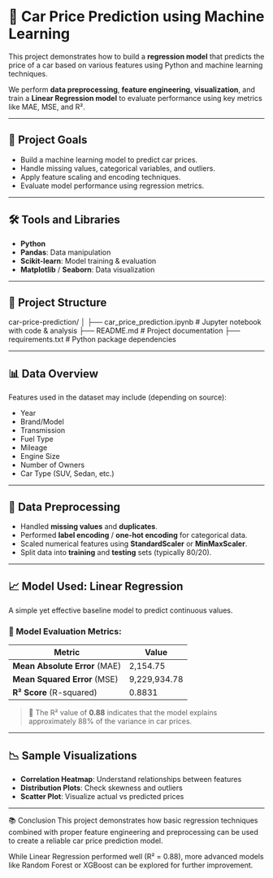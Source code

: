 # 🚗 Car Price Prediction using Machine Learning

This project demonstrates how to build a **regression model** that predicts the price of a car based on various features using Python and machine learning techniques.

We perform **data preprocessing**, **feature engineering**, **visualization**, and train a **Linear Regression model** to evaluate performance using key metrics like MAE, MSE, and R².

---

## 📌 Project Goals

- Build a machine learning model to predict car prices.
- Handle missing values, categorical variables, and outliers.
- Apply feature scaling and encoding techniques.
- Evaluate model performance using regression metrics.

---

## 🛠️ Tools and Libraries

- **Python**
- **Pandas**: Data manipulation
- **Scikit-learn**: Model training & evaluation
- **Matplotlib** / **Seaborn**: Data visualization

---

## 📂 Project Structure
car-price-prediction/
│
├── car_price_prediction.ipynb # Jupyter notebook with code & analysis
├── README.md # Project documentation
├── requirements.txt # Python package dependencies

---

## 📊 Data Overview

Features used in the dataset may include (depending on source):
- Year
- Brand/Model
- Transmission
- Fuel Type
- Mileage
- Engine Size
- Number of Owners
- Car Type (SUV, Sedan, etc.)

---

## 🔄 Data Preprocessing

- Handled **missing values** and **duplicates**.
- Performed **label encoding** / **one-hot encoding** for categorical data.
- Scaled numerical features using **StandardScaler** or **MinMaxScaler**.
- Split data into **training** and **testing** sets (typically 80/20).

---

## 📈 Model Used: Linear Regression

A simple yet effective baseline model to predict continuous values.

### 🧪 Model Evaluation Metrics:

| Metric                 | Value              |
|------------------------|--------------------|
| **Mean Absolute Error** (MAE) | 2,154.75 |
| **Mean Squared Error** (MSE)  | 9,229,934.78 |
| **R² Score** (R-squared)      | 0.8831 |

> 📌 The R² value of **0.88** indicates that the model explains approximately 88% of the variance in car prices.

---

## 📉 Sample Visualizations

- **Correlation Heatmap**: Understand relationships between features
- **Distribution Plots**: Check skewness and outliers
- **Scatter Plot**: Visualize actual vs predicted prices

---

📚 Conclusion
This project demonstrates how basic regression techniques combined with proper feature engineering and preprocessing can be used to create a reliable car price prediction model.

While Linear Regression performed well (R² = 0.88), more advanced models like Random Forest or XGBoost can be explored for further improvement.
